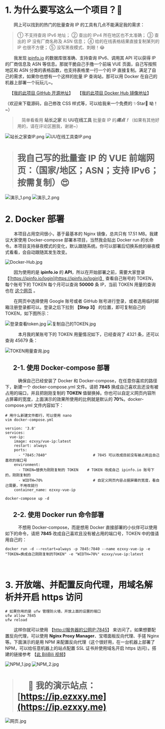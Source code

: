# 1. 为什么要写这么一个项目？🤔

&emsp;&emsp;网上可以找到的热门的批量查询 IP 的工具有几点不能满足我的需求：

> ① 不支持查询 IPv6 地址；
> ② 查出的 IPv4 所在地区也不太准确；
> ③ 查出的 IP 没有厂商名称及 ASN 信息；
> ④ 给的在线表格结果直接复制某列的 IP 也很不方便；
> ⑤ 没写黑夜模式、刺眼！😂

&emsp;&emsp;我发现 [ipinfo.io](https://ipinfo.io) 的数据库很准确、支持查询 IPv6、调用其 API 可以获得 IP 的厂商信息及 ASN 等信息。那就干脆自己手撸一个前端 VUE 页面，自己写按照地区和 ASN 分类的表格函数，也支持表格里一行一个的 IP 直接复制。满足了自己的需求，如果你也想有一个这样的批量 IP 查询站，那可以用 Docker 在自己的机器上部署一个玩玩儿~。

&emsp;【[我的此项目 GitHub 开源地址](https://github.com/EzXxY/VUE)】&emsp;【[我的此项目 Docker Hub 镜像地址](https://hub.docker.com/r/ezxxy/vue-ip/tags)】

（欢迎来下载源码，自己修改 CSS 样式等，可以给我来一个免费的 ✨Star🌟 呦！~）

> &emsp;简单看看用 **站长之家** 和 **UU在线工具** 批量查 IP 的***痛点！***（如果有其他好用的，请在评论区圈我，谢谢~）

![站长之家查IP.png](https://ezxxy.github.io/img/04-批量查询IP地区/站长之家查IP.png)
![UU在线工具查IP.png](https://ezxxy.github.io/img/04-批量查询IP地区/UU在线工具查IP.png)

> # 我自己写的批量查 IP 的 VUE 前端网页：（国家/地区；ASN；支持 IPv6；按需复制）😍

![演示_1.png](https://ezxxy.github.io/img/04-批量查询IP地区/演示_1.png)
![演示_2.png](https://ezxxy.github.io/img/04-批量查询IP地区/演示_2.png)


# 2. Docker 部署

&emsp;&emsp;本项目占用空间很小，基于最基本的 Nginx 镜像，总共只有 17.51 MB。我建议大家使用 Docker-compose 部署本项目，当然我会贴出 Docker run 的长命令。本项目支持昼夜模式的变化，默认跟随系统。你可以部署后切换系统的昼夜模式看看，会自动跟随其发生改变。

![Docker-Hub.jpg](https://ezxxy.github.io/img/04-批量查询IP地区/Docker-Hub.jpg)

&emsp;&emsp;因为使用的是 **ipinfo.io** 的 **API**，所以在开始部署之前，需要大家登录 【[https://ipinfo.io/login](https://ipinfo.io/login)】 查看自己账号的 TOKEN，每个账号下的 TOKEN 每个月可以查询 **50000** 条 IP，当前 TOKEN 用量的查询也在 [这个网页](https://ipinfo.io/login) 。

&emsp;&emsp;在网页中选择使用 Google 账号或者 GitHub 账号进行登录，或者选用临时邮箱注册登录都可以。登录之后下拉到 **【Step 3】** 的位置，即可复制自己的 TOKEN，如下图所示：

![登录查看token.jpg](https://ezxxy.github.io/img/04-批量查询IP地区/登录查看token.jpg)
![复制自己的TOKEN.jpg](https://ezxxy.github.io/img/04-批量查询IP地区/复制自己的TOKEN.jpg)

&emsp;&emsp;&emsp;本月我的某账号下的 TOKEN 用量情况如下，已经查询了 4321 条，还可以查询 45679 条：

![TOKEN用量查询.jpg](https://ezxxy.github.io/img/04-批量查询IP地区/TOKEN用量查询.jpg)

## &emsp; 2-1. 使用 Docker-compose 部署

&emsp;&emsp;&emsp;确保自己已经安装了 Docker 和 Docker-compose，在任意你喜欢的路径下，新建一个 docker-compose.yml 文件。请把 **7845** 换成自己喜欢且还没有被占用的端口，并且把刚刚复制的 **TOKEN** 值替换掉。你也可以自定义网页内容所占屏幕的宽度，上面演示的效果所使用的比例就是默认的 **70%**。docker-compose.yml 文件内容如下：

```
# 用什么新建文件都行，可以使用 nano
vim docker-compose.yml
```

```
version: '3.8'
services:
  vue-ip:
    image: ezxxy/vue-ip:latest
    restart: always
    ports:
      - "7845:7840"                 	# 7845 可以改成目前没有被占用且自己喜欢的端口号
    environment:
      - TOKEN=替换为刚刚复制的 TOKEN    # TOKEN 改成自己 ipinfo.io 账号下的，刚刚复制的
      - WIDTH=70%                       # 自定义网页内容占据屏幕的宽度，看自己需要，不用改就行
    container_name: ezxxy-vue-ip
```
```
docker-compose up -d
```

## &emsp; 2-2. 使用 Docker run 命令部署

&emsp;&emsp;&emsp;不想用 Docker-compose，而是想用 Docker 直接部署的小伙伴可以使用如下的命令，请把 **7845** 改成自己喜欢且没有被占用的端口号，TOKEN 中的值请用自己的：


```
docker run -d --restart=always -p 7845:7840 --name ezxxy-vue-ip -e "TOKEN=换成自己刚刚复制的TOKEN" -e "WIDTH=70%" ezxxy/vue-ip:latest
```
&emsp;

# 3. 开放端、并配置反向代理，用域名解析并开启 https 访问


```
# 如果你用的是 ufw 管理防火墙，开放上面的设置的端口
ufw allow 7845
ufw reload
```

&emsp;&emsp;这样你就可以使用 【[http://服务器的公网IP:7845](http://服务器的公网IP:7845)】 来访问了。如果想要配置反向代理，可以使用 **Nginx Proxy Manager**、宝塔面板反向代理、手搓 Nginx 等。下面演示的是用 NPM 来配置反向代理（这个很好用，在一台机器上部署了 NPM，可以给任意机器上的站点配置 SSL 证书并使用域名开启 https 访问）。搭建的链接参考 【[此 BiliBili 视频](https://www.bilibili.com/video/BV1Gg411w7kQ)】


![NPM_1.jpg](https://ezxxy.github.io/img/04-批量查询IP地区/NPM_1.jpg)
![NPM_2.jpg](https://ezxxy.github.io/img/04-批量查询IP地区/NPM_2.jpg)

> # &emsp; 🥰 我的演示站点：[https://ip.ezxxy.me](https://ip.ezxxy.me)

![网页.jpg](https://ezxxy.github.io/img/04-批量查询IP地区/网页.jpg)


